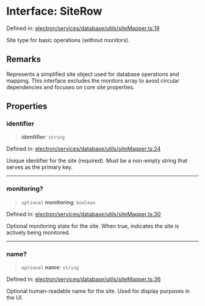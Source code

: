 # Interface: SiteRow

Defined in: [electron/services/database/utils/siteMapper.ts:19](https://github.com/Nick2bad4u/Uptime-Watcher/blob/3cce0c3b352c8390536ca3c7399ece50a05faf18/electron/services/database/utils/siteMapper.ts#L19)

Site type for basic operations (without monitors).

## Remarks

Represents a simplified site object used for database operations and mapping.
This interface excludes the monitors array to avoid circular dependencies
and focuses on core site properties.

## Properties

### identifier

> **identifier**: `string`

Defined in: [electron/services/database/utils/siteMapper.ts:24](https://github.com/Nick2bad4u/Uptime-Watcher/blob/3cce0c3b352c8390536ca3c7399ece50a05faf18/electron/services/database/utils/siteMapper.ts#L24)

Unique identifier for the site (required).
Must be a non-empty string that serves as the primary key.

***

### monitoring?

> `optional` **monitoring**: `boolean`

Defined in: [electron/services/database/utils/siteMapper.ts:30](https://github.com/Nick2bad4u/Uptime-Watcher/blob/3cce0c3b352c8390536ca3c7399ece50a05faf18/electron/services/database/utils/siteMapper.ts#L30)

Optional monitoring state for the site.
When true, indicates the site is actively being monitored.

***

### name?

> `optional` **name**: `string`

Defined in: [electron/services/database/utils/siteMapper.ts:36](https://github.com/Nick2bad4u/Uptime-Watcher/blob/3cce0c3b352c8390536ca3c7399ece50a05faf18/electron/services/database/utils/siteMapper.ts#L36)

Optional human-readable name for the site.
Used for display purposes in the UI.
